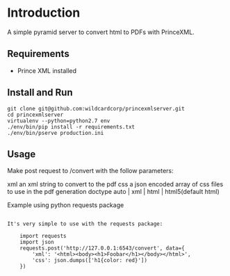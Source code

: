 Introduction
============

A simple pyramid server to convert html to PDFs with PrinceXML.


Requirements
------------

- Prince XML installed


Install and Run
---------------

```
git clone git@github.com:wildcardcorp/princexmlserver.git
cd princexmlserver
virtualenv --python=python2.7 env
./env/bin/pip install -r requirements.txt
./env/bin/pserve production.ini
```

Usage
-----

Make post request to <server url>/convert with the follow 
parameters:

xml
    an xml string to convert to the pdf
css
    a json encoded array of css files to use in the pdf generation
doctype
    auto | xml | html | html5(default html)


Example using python requests package
~~~~~~~~~~~~~~~~~~~~~~~~~~~~~~~~~~~~~

It's very simple to use with the requests package:

    import requests
    import json
    requests.post('http://127.0.0.1:6543/convert', data={
        'xml': '<html><body><h1>Foobar</h1></body></html>',
        'css': json.dumps(['h1{color: red}'])
    })
